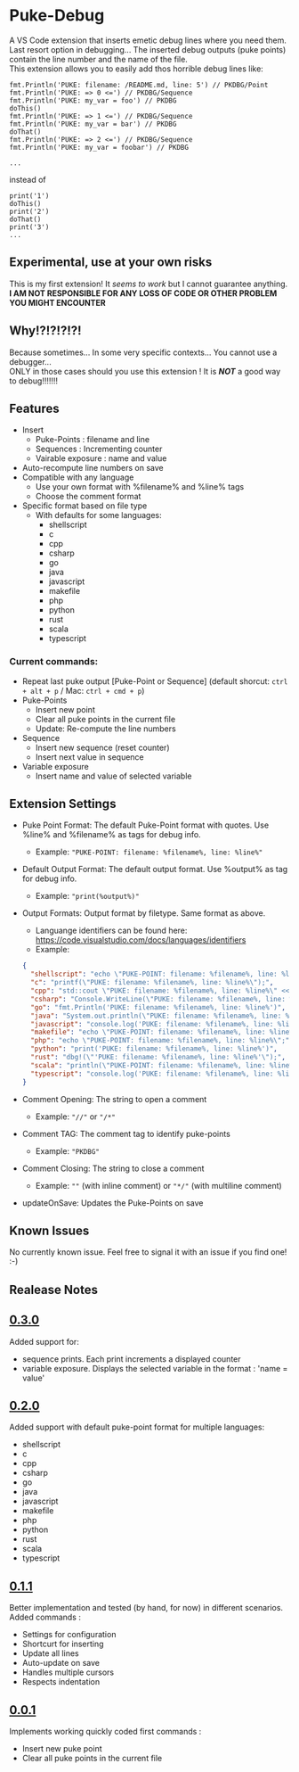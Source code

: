 # Puke-Debug
A VS Code extension that inserts emetic debug lines where you need them. Last resort option in debugging... The inserted debug outputs (puke points) contain the line number and the name of the file.  
This extension allows you to easily add thos horrible debug lines like:
```
fmt.Println('PUKE: filename: /README.md, line: 5') // PKDBG/Point
fmt.Println('PUKE: => 0 <=') // PKDBG/Sequence
fmt.Println('PUKE: my_var = foo') // PKDBG
doThis()
fmt.Println('PUKE: => 1 <=') // PKDBG/Sequence
fmt.Println('PUKE: my_var = bar') // PKDBG
doThat()
fmt.Println('PUKE: => 2 <=') // PKDBG/Sequence
fmt.Println('PUKE: my_var = foobar') // PKDBG

...
```
instead of
```
print('1')
doThis()
print('2')
doThat()
print('3')
...
```

## Experimental, use at your own risks
This is my first extension! It *seems to work* but I cannot guarantee anything.  
**I AM NOT RESPONSIBLE FOR ANY LOSS OF CODE OR OTHER PROBLEM YOU MIGHT ENCOUNTER**

## Why!?!?!?!?!
Because sometimes... In some very specific contexts... You cannot use a debugger...  
ONLY in those cases should you use this extension ! It is ***NOT*** a good way to debug!!!!!!!

## Features
* Insert
  * Puke-Points : filename and line
  * Sequences : Incrementing counter
  * Vairable exposure : name and value
* Auto-recompute line numbers on save
* Compatible with any language
  * Use your own format with %filename% and %line% tags
  * Choose the comment format
* Specific format based on file type
  * With defaults for some languages:
    * shellscript
    * c
    * cpp
    * csharp
    * go
    * java
    * javascript
    * makefile
    * php
    * python
    * rust
    * scala
    * typescript

### Current commands:
* Repeat last puke output [Puke-Point or Sequence] (default shorcut: `ctrl + alt + p` / Mac: `ctrl + cmd + p`)
* Puke-Points
  * Insert new point
  * Clear all puke points in the current file
  * Update: Re-compute the line numbers
* Sequence
  * Insert new sequence (reset counter)
  * Insert next value in sequence
* Variable exposure
  * Insert name and value of selected variable

## Extension Settings
* Puke Point Format: The default Puke-Point format with quotes. Use %line% and %filename% as tags for debug info.
  * Example: `"PUKE-POINT: filename: %filename%, line: %line%"`

* Default Output Format: The default output format. Use %output% as tag for debug info.
  * Example: `"print(%output%)"`

* Output Formats: Output format by filetype. Same format as above.
  * Languange identifiers can be found here: https://code.visualstudio.com/docs/languages/identifiers
  * Example:
  ```json
  {
    "shellscript": "echo \"PUKE-POINT: filename: %filename%, line: %line%\"",
    "c": "printf(\"PUKE: filename: %filename%, line: %line%\");",
    "cpp": "std::cout \"PUKE: filename: %filename%, line: %line%\" << std::endl;",
    "csharp": "Console.WriteLine(\"PUKE: filename: %filename%, line: %line%\");",
    "go": "fmt.Println('PUKE: filename: %filename%, line: %line%')",
    "java": "System.out.println(\"PUKE: filename: %filename%, line: %line%\");",
    "javascript": "console.log('PUKE: filename: %filename%, line: %line%');",
    "makefile": "echo \"PUKE-POINT: filename: %filename%, line: %line%\"",
    "php": "echo \"PUKE-POINT: filename: %filename%, line: %line%\";",
    "python": "print('PUKE: filename: %filename%, line: %line%')",
    "rust": "dbg!(\"'PUKE: filename: %filename%, line: %line%'\");",
    "scala": "println(\"PUKE-POINT: filename: %filename%, line: %line%\")",
    "typescript": "console.log('PUKE: filename: %filename%, line: %line%');"
  }
  ```

* Comment Opening: The string to open a comment
  * Example: `"//"` or `"/*"`

* Comment TAG: The comment tag to identify puke-points
  * Example: `"PKDBG"`

* Comment Closing: The string to close a comment
  * Example: `""` (with inline comment) or `"*/"` (with multiline comment)

* updateOnSave: Updates the Puke-Points on save

## Known Issues
No currently known issue. Feel free to signal it with an issue if you find one! :-)

## Realease Notes

## [0.3.0](https://github.com/Zorvalt/Puke-Debug/releases/tag/v0.3.0)
Added support for:
* sequence prints. Each print increments a displayed counter
* variable exposure. Displays the selected variable in the format : 'name = value'

## [0.2.0](https://github.com/Zorvalt/Puke-Debug/releases/tag/v0.2.0)
Added support with default puke-point format for multiple languages:
* shellscript
* c
* cpp
* csharp
* go
* java
* javascript
* makefile
* php
* python
* rust
* scala
* typescript

## [0.1.1](https://github.com/Zorvalt/Puke-Debug/releases/tag/v0.1.1)
Better implementation and tested (by hand, for now) in different scenarios.  
Added commands :
* Settings for configuration
* Shortcurt for inserting
* Update all lines
* Auto-update on save
* Handles multiple cursors
* Respects indentation

## [0.0.1](https://github.com/Zorvalt/Puke-Debug/releases/tag/v0.0.1)
Implements working quickly coded first commands :
* Insert new puke point
* Clear all puke points in the current file